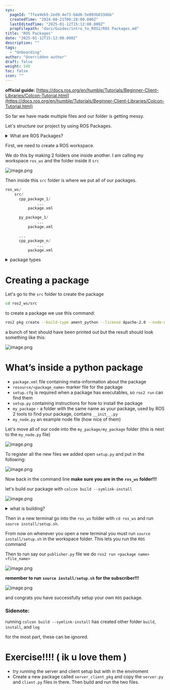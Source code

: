 ```yaml
---
sys:
  pageId: "7fea9eb5-2ed9-4e73-b6d6-5e093b833dbb"
  createdTime: "2024-08-21T00:28:00.000Z"
  lastEditedTime: "2025-01-12T15:12:00.000Z"
  propFilepath: "docs/Guides/intro_to_ROS2/ROS Packages.md"
title: "ROS Packages"
date: "2025-01-12T15:12:00.000Z"
description: ""
tags:
  - "Onboarding"
author: "Overridden author"
draft: false
weight: 145
toc: false
icon: ""
---
```


**official guide:** [https://docs.ros.org/en/humble/Tutorials/Beginner-Client-Libraries/Colcon-Tutorial.html](https://docs.ros.org/en/humble/Tutorials/Beginner-Client-Libraries/Colcon-Tutorial.html)

So far we have made multiple files and our folder is getting messy.

Let's structure our project by using ROS Packages.

<details>

<summary>What are ROS Packages?</summary>

ROS Packages are, as the name implies, packages of code that are highly sharable between ROS developers.

They consist of a folder, `package.xml` file, and source code

```python
      cpp_package_1/
		      ... imagine much code files here ..
          package.xml
```

</details>

First, we need to create a ROS workspace.

We do this by making 2 folders one inside another. I am calling my workspace `ros_ws` and the folder inside it `src`

![image.png](https://prod-files-secure.s3.us-west-2.amazonaws.com/d518164a-d88e-44d1-a4ee-3adb3bd8bce0/70706947-fd18-4537-a67b-e12946812d31/image.png?X-Amz-Algorithm=AWS4-HMAC-SHA256&X-Amz-Content-Sha256=UNSIGNED-PAYLOAD&X-Amz-Credential=ASIAZI2LB4667UOSFGAP%2F20250606%2Fus-west-2%2Fs3%2Faws4_request&X-Amz-Date=20250606T022921Z&X-Amz-Expires=3600&X-Amz-Security-Token=IQoJb3JpZ2luX2VjEHkaCXVzLXdlc3QtMiJIMEYCIQCD2ggL5b%2FJLwOADJ6vWgokir9am%2BDd6ag1l70ZR%2B6wHgIhANaCA9Q6zWYW1oETp60G%2FBcvE0RkPjrDTKLQOF5hM5atKv8DCFIQABoMNjM3NDIzMTgzODA1Igx%2FoPeCA1gWLbDSwbAq3AMCiksxANmWfTElM08S5XUJIv41mOJwqY655IGC1Fip9RipDrNOpxkSn8uEbvkCNm2x75JweyjXG8zHUj8Z%2FNHykugartgQGDB0rNQwCisPtmi12fy%2FBAUJ6bAZcqt966BZ5YtLh1TAAhTX%2FhlUUW6fMFEvakoUNF4e6dHRco%2BqZZ4DRRhnJH7C24ifc2%2B83inVvdw4cUr%2F6loQn3vWsGz%2BVc7xeOGvCWSUPY9OR1oLXGn5GdwgrsbDmnw0vjRnKcMGBjbpojg1JSYfpTx%2FCETC%2BkIK0kjhs1yocqJnQcW%2Bj9FXYKFiBZBwwHa34N3E%2FB3tC781AoTD5JpvCsaKwku8CdzgMMpR7PAP2CCC%2BGd5Il%2Ba1%2BGH652i9BeK1QtZSuDyh20t5bU37LcVXIbee5Nf60ylkD26PGNq0Nu2GhmL6%2BAa%2FoDgxXTyhSPGHfd5clVfC8ZGMaLhuYzhOR1C6Cw0JefByJdROz37yPMmz4p4nu0k%2BF2DJmQ%2FNLaKT3zBsAmZagrc44Cz7R%2FUD3OcghiVR8qpQU%2FtgtOpI2%2BRROPcGQeBX7lFCMEtmj3o1TB1bPAk40wY4wFJ1NkyPVhHSwtCyqTetiOs%2BBWjZ2%2B8etOhEO45rjyH9YLpw4F4oTDt8ojCBjqkAWjc9sa%2Bz6l0FVVI7iqoMnr1v%2BBfzfa2yZfCVOltCfvCJ1tGTcnnwJBpW6PsmUCTqW8ipg4p1sze2c9YSO%2FwJBs56pyN9ICs6T3kP03lT7KMt2GMeS99Y9ch9XWzmt0R0ZtZ7%2BX3oeCXvvqbdplR3Ueog0M%2B66e3Ss7Jvf3EBspyrcBOD9M6ibHyrqHaVpX4Hgo%2FWveNRit6T6jOp62BCVm%2F3l%2BN&X-Amz-Signature=96a6b165e1100a37b014e06a72f0daadf793c0afb2f291a5144bcaea41db42c9&X-Amz-SignedHeaders=host&x-id=GetObject)

Then inside this `src` folder is where we put all of our packages.

```python
ros_ws/
    src/
      cpp_package_1/
		      ...
          package.xml

      py_package_1/
		      ...
          package.xml

      ...
      cpp_package_n/
		      ...
          package.xml

```

<details>

<summary>package types</summary>

packages can be either `C++` or python.

the intern file structure is different for each but for this guide we will stick to creating python packages

</details>

# Creating a package

Let's go to the `src` folder to create the package

```bash
cd ros2_ws/src
```

to create a package we use this command:

```bash
ros2 pkg create --build-type ament_python --license Apache-2.0 --node-name my_node my_package
```

a bunch of text should have been printed out but the result should look something like this:

![image.png](https://prod-files-secure.s3.us-west-2.amazonaws.com/d518164a-d88e-44d1-a4ee-3adb3bd8bce0/e6cf1e3f-8512-4a3e-b131-079f800bf3e8/image.png?X-Amz-Algorithm=AWS4-HMAC-SHA256&X-Amz-Content-Sha256=UNSIGNED-PAYLOAD&X-Amz-Credential=ASIAZI2LB4667UOSFGAP%2F20250606%2Fus-west-2%2Fs3%2Faws4_request&X-Amz-Date=20250606T022921Z&X-Amz-Expires=3600&X-Amz-Security-Token=IQoJb3JpZ2luX2VjEHkaCXVzLXdlc3QtMiJIMEYCIQCD2ggL5b%2FJLwOADJ6vWgokir9am%2BDd6ag1l70ZR%2B6wHgIhANaCA9Q6zWYW1oETp60G%2FBcvE0RkPjrDTKLQOF5hM5atKv8DCFIQABoMNjM3NDIzMTgzODA1Igx%2FoPeCA1gWLbDSwbAq3AMCiksxANmWfTElM08S5XUJIv41mOJwqY655IGC1Fip9RipDrNOpxkSn8uEbvkCNm2x75JweyjXG8zHUj8Z%2FNHykugartgQGDB0rNQwCisPtmi12fy%2FBAUJ6bAZcqt966BZ5YtLh1TAAhTX%2FhlUUW6fMFEvakoUNF4e6dHRco%2BqZZ4DRRhnJH7C24ifc2%2B83inVvdw4cUr%2F6loQn3vWsGz%2BVc7xeOGvCWSUPY9OR1oLXGn5GdwgrsbDmnw0vjRnKcMGBjbpojg1JSYfpTx%2FCETC%2BkIK0kjhs1yocqJnQcW%2Bj9FXYKFiBZBwwHa34N3E%2FB3tC781AoTD5JpvCsaKwku8CdzgMMpR7PAP2CCC%2BGd5Il%2Ba1%2BGH652i9BeK1QtZSuDyh20t5bU37LcVXIbee5Nf60ylkD26PGNq0Nu2GhmL6%2BAa%2FoDgxXTyhSPGHfd5clVfC8ZGMaLhuYzhOR1C6Cw0JefByJdROz37yPMmz4p4nu0k%2BF2DJmQ%2FNLaKT3zBsAmZagrc44Cz7R%2FUD3OcghiVR8qpQU%2FtgtOpI2%2BRROPcGQeBX7lFCMEtmj3o1TB1bPAk40wY4wFJ1NkyPVhHSwtCyqTetiOs%2BBWjZ2%2B8etOhEO45rjyH9YLpw4F4oTDt8ojCBjqkAWjc9sa%2Bz6l0FVVI7iqoMnr1v%2BBfzfa2yZfCVOltCfvCJ1tGTcnnwJBpW6PsmUCTqW8ipg4p1sze2c9YSO%2FwJBs56pyN9ICs6T3kP03lT7KMt2GMeS99Y9ch9XWzmt0R0ZtZ7%2BX3oeCXvvqbdplR3Ueog0M%2B66e3Ss7Jvf3EBspyrcBOD9M6ibHyrqHaVpX4Hgo%2FWveNRit6T6jOp62BCVm%2F3l%2BN&X-Amz-Signature=f4214cc920adcb74757f2183661ddb24321ebc26a7aacb98330878629bde469c&X-Amz-SignedHeaders=host&x-id=GetObject)

# What’s inside a python package

- `package.xml` file containing meta-information about the package
- `resource/<package_name>` marker file for the package
- `setup.cfg` is required when a package has executables, so `ros2 run` can find them
- `setup.py` containing instructions for how to install the package
- `my_package` - a folder with the same name as your package, used by ROS 2 tools to find your package, contains `__init__.py`
- `my_node.py` an example node file (how nice of them)

Let's move all of our code into the `my_package/my_package` folder (this is next to the `my_node.py` file)

![image.png](https://prod-files-secure.s3.us-west-2.amazonaws.com/d518164a-d88e-44d1-a4ee-3adb3bd8bce0/9ce58f11-0da9-4d3e-b86d-506a9685d378/image.png?X-Amz-Algorithm=AWS4-HMAC-SHA256&X-Amz-Content-Sha256=UNSIGNED-PAYLOAD&X-Amz-Credential=ASIAZI2LB4667UOSFGAP%2F20250606%2Fus-west-2%2Fs3%2Faws4_request&X-Amz-Date=20250606T022921Z&X-Amz-Expires=3600&X-Amz-Security-Token=IQoJb3JpZ2luX2VjEHkaCXVzLXdlc3QtMiJIMEYCIQCD2ggL5b%2FJLwOADJ6vWgokir9am%2BDd6ag1l70ZR%2B6wHgIhANaCA9Q6zWYW1oETp60G%2FBcvE0RkPjrDTKLQOF5hM5atKv8DCFIQABoMNjM3NDIzMTgzODA1Igx%2FoPeCA1gWLbDSwbAq3AMCiksxANmWfTElM08S5XUJIv41mOJwqY655IGC1Fip9RipDrNOpxkSn8uEbvkCNm2x75JweyjXG8zHUj8Z%2FNHykugartgQGDB0rNQwCisPtmi12fy%2FBAUJ6bAZcqt966BZ5YtLh1TAAhTX%2FhlUUW6fMFEvakoUNF4e6dHRco%2BqZZ4DRRhnJH7C24ifc2%2B83inVvdw4cUr%2F6loQn3vWsGz%2BVc7xeOGvCWSUPY9OR1oLXGn5GdwgrsbDmnw0vjRnKcMGBjbpojg1JSYfpTx%2FCETC%2BkIK0kjhs1yocqJnQcW%2Bj9FXYKFiBZBwwHa34N3E%2FB3tC781AoTD5JpvCsaKwku8CdzgMMpR7PAP2CCC%2BGd5Il%2Ba1%2BGH652i9BeK1QtZSuDyh20t5bU37LcVXIbee5Nf60ylkD26PGNq0Nu2GhmL6%2BAa%2FoDgxXTyhSPGHfd5clVfC8ZGMaLhuYzhOR1C6Cw0JefByJdROz37yPMmz4p4nu0k%2BF2DJmQ%2FNLaKT3zBsAmZagrc44Cz7R%2FUD3OcghiVR8qpQU%2FtgtOpI2%2BRROPcGQeBX7lFCMEtmj3o1TB1bPAk40wY4wFJ1NkyPVhHSwtCyqTetiOs%2BBWjZ2%2B8etOhEO45rjyH9YLpw4F4oTDt8ojCBjqkAWjc9sa%2Bz6l0FVVI7iqoMnr1v%2BBfzfa2yZfCVOltCfvCJ1tGTcnnwJBpW6PsmUCTqW8ipg4p1sze2c9YSO%2FwJBs56pyN9ICs6T3kP03lT7KMt2GMeS99Y9ch9XWzmt0R0ZtZ7%2BX3oeCXvvqbdplR3Ueog0M%2B66e3Ss7Jvf3EBspyrcBOD9M6ibHyrqHaVpX4Hgo%2FWveNRit6T6jOp62BCVm%2F3l%2BN&X-Amz-Signature=d0f54f4f874cbd8dbf9c025ea039de539455872f3f2af6d0a3e5b0af56c40622&X-Amz-SignedHeaders=host&x-id=GetObject)

To register all the new files we added open `setup.py` and put in the following:

![image.png](https://prod-files-secure.s3.us-west-2.amazonaws.com/d518164a-d88e-44d1-a4ee-3adb3bd8bce0/1cd7c262-4cae-4496-9d75-c178537d24a2/image.png?X-Amz-Algorithm=AWS4-HMAC-SHA256&X-Amz-Content-Sha256=UNSIGNED-PAYLOAD&X-Amz-Credential=ASIAZI2LB4667UOSFGAP%2F20250606%2Fus-west-2%2Fs3%2Faws4_request&X-Amz-Date=20250606T022921Z&X-Amz-Expires=3600&X-Amz-Security-Token=IQoJb3JpZ2luX2VjEHkaCXVzLXdlc3QtMiJIMEYCIQCD2ggL5b%2FJLwOADJ6vWgokir9am%2BDd6ag1l70ZR%2B6wHgIhANaCA9Q6zWYW1oETp60G%2FBcvE0RkPjrDTKLQOF5hM5atKv8DCFIQABoMNjM3NDIzMTgzODA1Igx%2FoPeCA1gWLbDSwbAq3AMCiksxANmWfTElM08S5XUJIv41mOJwqY655IGC1Fip9RipDrNOpxkSn8uEbvkCNm2x75JweyjXG8zHUj8Z%2FNHykugartgQGDB0rNQwCisPtmi12fy%2FBAUJ6bAZcqt966BZ5YtLh1TAAhTX%2FhlUUW6fMFEvakoUNF4e6dHRco%2BqZZ4DRRhnJH7C24ifc2%2B83inVvdw4cUr%2F6loQn3vWsGz%2BVc7xeOGvCWSUPY9OR1oLXGn5GdwgrsbDmnw0vjRnKcMGBjbpojg1JSYfpTx%2FCETC%2BkIK0kjhs1yocqJnQcW%2Bj9FXYKFiBZBwwHa34N3E%2FB3tC781AoTD5JpvCsaKwku8CdzgMMpR7PAP2CCC%2BGd5Il%2Ba1%2BGH652i9BeK1QtZSuDyh20t5bU37LcVXIbee5Nf60ylkD26PGNq0Nu2GhmL6%2BAa%2FoDgxXTyhSPGHfd5clVfC8ZGMaLhuYzhOR1C6Cw0JefByJdROz37yPMmz4p4nu0k%2BF2DJmQ%2FNLaKT3zBsAmZagrc44Cz7R%2FUD3OcghiVR8qpQU%2FtgtOpI2%2BRROPcGQeBX7lFCMEtmj3o1TB1bPAk40wY4wFJ1NkyPVhHSwtCyqTetiOs%2BBWjZ2%2B8etOhEO45rjyH9YLpw4F4oTDt8ojCBjqkAWjc9sa%2Bz6l0FVVI7iqoMnr1v%2BBfzfa2yZfCVOltCfvCJ1tGTcnnwJBpW6PsmUCTqW8ipg4p1sze2c9YSO%2FwJBs56pyN9ICs6T3kP03lT7KMt2GMeS99Y9ch9XWzmt0R0ZtZ7%2BX3oeCXvvqbdplR3Ueog0M%2B66e3Ss7Jvf3EBspyrcBOD9M6ibHyrqHaVpX4Hgo%2FWveNRit6T6jOp62BCVm%2F3l%2BN&X-Amz-Signature=24bc4d5ee1d40dc4b933636c136bfb13c8075ef317245a558d57fe4b6ab1f776&X-Amz-SignedHeaders=host&x-id=GetObject)

Now back in the command line **make sure you are in the** **`ros_ws`** **folder!!!**

let's build our package with `colcon build --symlink-install`

![image.png](https://prod-files-secure.s3.us-west-2.amazonaws.com/d518164a-d88e-44d1-a4ee-3adb3bd8bce0/2f2a0d27-b173-48fd-b189-5f5c0ce65619/image.png?X-Amz-Algorithm=AWS4-HMAC-SHA256&X-Amz-Content-Sha256=UNSIGNED-PAYLOAD&X-Amz-Credential=ASIAZI2LB4667UOSFGAP%2F20250606%2Fus-west-2%2Fs3%2Faws4_request&X-Amz-Date=20250606T022921Z&X-Amz-Expires=3600&X-Amz-Security-Token=IQoJb3JpZ2luX2VjEHkaCXVzLXdlc3QtMiJIMEYCIQCD2ggL5b%2FJLwOADJ6vWgokir9am%2BDd6ag1l70ZR%2B6wHgIhANaCA9Q6zWYW1oETp60G%2FBcvE0RkPjrDTKLQOF5hM5atKv8DCFIQABoMNjM3NDIzMTgzODA1Igx%2FoPeCA1gWLbDSwbAq3AMCiksxANmWfTElM08S5XUJIv41mOJwqY655IGC1Fip9RipDrNOpxkSn8uEbvkCNm2x75JweyjXG8zHUj8Z%2FNHykugartgQGDB0rNQwCisPtmi12fy%2FBAUJ6bAZcqt966BZ5YtLh1TAAhTX%2FhlUUW6fMFEvakoUNF4e6dHRco%2BqZZ4DRRhnJH7C24ifc2%2B83inVvdw4cUr%2F6loQn3vWsGz%2BVc7xeOGvCWSUPY9OR1oLXGn5GdwgrsbDmnw0vjRnKcMGBjbpojg1JSYfpTx%2FCETC%2BkIK0kjhs1yocqJnQcW%2Bj9FXYKFiBZBwwHa34N3E%2FB3tC781AoTD5JpvCsaKwku8CdzgMMpR7PAP2CCC%2BGd5Il%2Ba1%2BGH652i9BeK1QtZSuDyh20t5bU37LcVXIbee5Nf60ylkD26PGNq0Nu2GhmL6%2BAa%2FoDgxXTyhSPGHfd5clVfC8ZGMaLhuYzhOR1C6Cw0JefByJdROz37yPMmz4p4nu0k%2BF2DJmQ%2FNLaKT3zBsAmZagrc44Cz7R%2FUD3OcghiVR8qpQU%2FtgtOpI2%2BRROPcGQeBX7lFCMEtmj3o1TB1bPAk40wY4wFJ1NkyPVhHSwtCyqTetiOs%2BBWjZ2%2B8etOhEO45rjyH9YLpw4F4oTDt8ojCBjqkAWjc9sa%2Bz6l0FVVI7iqoMnr1v%2BBfzfa2yZfCVOltCfvCJ1tGTcnnwJBpW6PsmUCTqW8ipg4p1sze2c9YSO%2FwJBs56pyN9ICs6T3kP03lT7KMt2GMeS99Y9ch9XWzmt0R0ZtZ7%2BX3oeCXvvqbdplR3Ueog0M%2B66e3Ss7Jvf3EBspyrcBOD9M6ibHyrqHaVpX4Hgo%2FWveNRit6T6jOp62BCVm%2F3l%2BN&X-Amz-Signature=9df9409892189480f50c331d07a24d2039da0c6864bca1166465e3010119f92b&X-Amz-SignedHeaders=host&x-id=GetObject)

<details>

<summary>what is building?</summary>

if you are a CS major at Rose-Hulman you will learn the answer to this in CSSE132

but TLDR; is it combines all the code files into one program that can be run easily 

</details>

Then in a new terminal go into the `ros_ws` folder with `cd ros_ws` and run `source install/setup.sh`. 

From now on whenever you open a new terminal you must run `source install/setup.sh` in the workspace folder. This lets you run the `ROS` command

Then to run say our `publisher.py` file we do `ros2 run <package name> <file_name>`

![image.png](https://prod-files-secure.s3.us-west-2.amazonaws.com/d518164a-d88e-44d1-a4ee-3adb3bd8bce0/4f4b1219-3a44-4632-aa0a-ce3471699f59/image.png?X-Amz-Algorithm=AWS4-HMAC-SHA256&X-Amz-Content-Sha256=UNSIGNED-PAYLOAD&X-Amz-Credential=ASIAZI2LB4667UOSFGAP%2F20250606%2Fus-west-2%2Fs3%2Faws4_request&X-Amz-Date=20250606T022921Z&X-Amz-Expires=3600&X-Amz-Security-Token=IQoJb3JpZ2luX2VjEHkaCXVzLXdlc3QtMiJIMEYCIQCD2ggL5b%2FJLwOADJ6vWgokir9am%2BDd6ag1l70ZR%2B6wHgIhANaCA9Q6zWYW1oETp60G%2FBcvE0RkPjrDTKLQOF5hM5atKv8DCFIQABoMNjM3NDIzMTgzODA1Igx%2FoPeCA1gWLbDSwbAq3AMCiksxANmWfTElM08S5XUJIv41mOJwqY655IGC1Fip9RipDrNOpxkSn8uEbvkCNm2x75JweyjXG8zHUj8Z%2FNHykugartgQGDB0rNQwCisPtmi12fy%2FBAUJ6bAZcqt966BZ5YtLh1TAAhTX%2FhlUUW6fMFEvakoUNF4e6dHRco%2BqZZ4DRRhnJH7C24ifc2%2B83inVvdw4cUr%2F6loQn3vWsGz%2BVc7xeOGvCWSUPY9OR1oLXGn5GdwgrsbDmnw0vjRnKcMGBjbpojg1JSYfpTx%2FCETC%2BkIK0kjhs1yocqJnQcW%2Bj9FXYKFiBZBwwHa34N3E%2FB3tC781AoTD5JpvCsaKwku8CdzgMMpR7PAP2CCC%2BGd5Il%2Ba1%2BGH652i9BeK1QtZSuDyh20t5bU37LcVXIbee5Nf60ylkD26PGNq0Nu2GhmL6%2BAa%2FoDgxXTyhSPGHfd5clVfC8ZGMaLhuYzhOR1C6Cw0JefByJdROz37yPMmz4p4nu0k%2BF2DJmQ%2FNLaKT3zBsAmZagrc44Cz7R%2FUD3OcghiVR8qpQU%2FtgtOpI2%2BRROPcGQeBX7lFCMEtmj3o1TB1bPAk40wY4wFJ1NkyPVhHSwtCyqTetiOs%2BBWjZ2%2B8etOhEO45rjyH9YLpw4F4oTDt8ojCBjqkAWjc9sa%2Bz6l0FVVI7iqoMnr1v%2BBfzfa2yZfCVOltCfvCJ1tGTcnnwJBpW6PsmUCTqW8ipg4p1sze2c9YSO%2FwJBs56pyN9ICs6T3kP03lT7KMt2GMeS99Y9ch9XWzmt0R0ZtZ7%2BX3oeCXvvqbdplR3Ueog0M%2B66e3Ss7Jvf3EBspyrcBOD9M6ibHyrqHaVpX4Hgo%2FWveNRit6T6jOp62BCVm%2F3l%2BN&X-Amz-Signature=0b97421d4807a5602a852bd44c0c58e57660958f1b1021aaf6ab1dd685266b9b&X-Amz-SignedHeaders=host&x-id=GetObject)

**remember to run** **`source install/setup.sh`** **for the subscriber!!!**

![image.png](https://prod-files-secure.s3.us-west-2.amazonaws.com/d518164a-d88e-44d1-a4ee-3adb3bd8bce0/02121119-dad4-49ec-8356-c956108b4243/image.png?X-Amz-Algorithm=AWS4-HMAC-SHA256&X-Amz-Content-Sha256=UNSIGNED-PAYLOAD&X-Amz-Credential=ASIAZI2LB4667UOSFGAP%2F20250606%2Fus-west-2%2Fs3%2Faws4_request&X-Amz-Date=20250606T022921Z&X-Amz-Expires=3600&X-Amz-Security-Token=IQoJb3JpZ2luX2VjEHkaCXVzLXdlc3QtMiJIMEYCIQCD2ggL5b%2FJLwOADJ6vWgokir9am%2BDd6ag1l70ZR%2B6wHgIhANaCA9Q6zWYW1oETp60G%2FBcvE0RkPjrDTKLQOF5hM5atKv8DCFIQABoMNjM3NDIzMTgzODA1Igx%2FoPeCA1gWLbDSwbAq3AMCiksxANmWfTElM08S5XUJIv41mOJwqY655IGC1Fip9RipDrNOpxkSn8uEbvkCNm2x75JweyjXG8zHUj8Z%2FNHykugartgQGDB0rNQwCisPtmi12fy%2FBAUJ6bAZcqt966BZ5YtLh1TAAhTX%2FhlUUW6fMFEvakoUNF4e6dHRco%2BqZZ4DRRhnJH7C24ifc2%2B83inVvdw4cUr%2F6loQn3vWsGz%2BVc7xeOGvCWSUPY9OR1oLXGn5GdwgrsbDmnw0vjRnKcMGBjbpojg1JSYfpTx%2FCETC%2BkIK0kjhs1yocqJnQcW%2Bj9FXYKFiBZBwwHa34N3E%2FB3tC781AoTD5JpvCsaKwku8CdzgMMpR7PAP2CCC%2BGd5Il%2Ba1%2BGH652i9BeK1QtZSuDyh20t5bU37LcVXIbee5Nf60ylkD26PGNq0Nu2GhmL6%2BAa%2FoDgxXTyhSPGHfd5clVfC8ZGMaLhuYzhOR1C6Cw0JefByJdROz37yPMmz4p4nu0k%2BF2DJmQ%2FNLaKT3zBsAmZagrc44Cz7R%2FUD3OcghiVR8qpQU%2FtgtOpI2%2BRROPcGQeBX7lFCMEtmj3o1TB1bPAk40wY4wFJ1NkyPVhHSwtCyqTetiOs%2BBWjZ2%2B8etOhEO45rjyH9YLpw4F4oTDt8ojCBjqkAWjc9sa%2Bz6l0FVVI7iqoMnr1v%2BBfzfa2yZfCVOltCfvCJ1tGTcnnwJBpW6PsmUCTqW8ipg4p1sze2c9YSO%2FwJBs56pyN9ICs6T3kP03lT7KMt2GMeS99Y9ch9XWzmt0R0ZtZ7%2BX3oeCXvvqbdplR3Ueog0M%2B66e3Ss7Jvf3EBspyrcBOD9M6ibHyrqHaVpX4Hgo%2FWveNRit6T6jOp62BCVm%2F3l%2BN&X-Amz-Signature=9f8cdc685002edd09ff78af8fc14f3cf4c677864d66b10fa9bbfe64fe559b8cd&X-Amz-SignedHeaders=host&x-id=GetObject)

and congrats you have successfully setup your own `ROS` package.

### Sidenote:

running `colcon build --symlink-install` has created other folder `build`, `install`, and `log`

for the most part, these can be ignored.

# Exercise!!!! ( ik u love them )

- try running the server and client setup but with in the enviroment
- Create a new package called `server_client_pkg` and copy the `server.py` and `client.py` files in there. Then build and run the two files.
